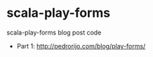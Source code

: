 # scala-play-forms
scala-play-forms blog post code

* Part 1: http://pedrorijo.com/blog/play-forms/
